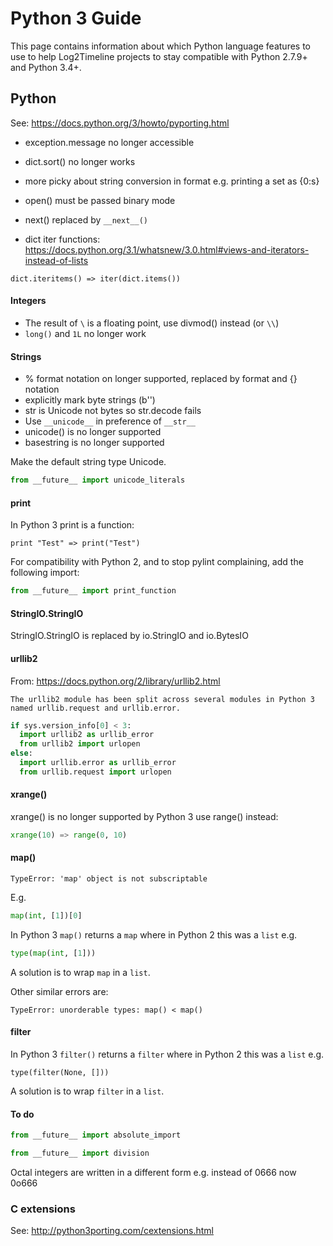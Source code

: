 # Python 3 Guide

This page contains information about which Python language features to use to help 
Log2Timeline projects to stay compatible with Python 2.7.9+ and Python 3.4+.

## Python

See: https://docs.python.org/3/howto/pyporting.html

* exception.message no longer accessible
* dict.sort() no longer works
* more picky about string conversion in format e.g. printing a set as {0:s}
* open() must be passed binary mode
* next() replaced by `__next__()`

* dict iter functions: https://docs.python.org/3.1/whatsnew/3.0.html#views-and-iterators-instead-of-lists

```
dict.iteritems() => iter(dict.items())
```

#### Integers

* The result of `\` is a floating point, use divmod() instead (or `\\`)
* `long()` and `1L` no longer work

#### Strings

* % format notation on longer supported, replaced by format and {} notation
* explicitly mark byte strings (b'')
* str is Unicode not bytes so str.decode fails
* Use `__unicode__` in preference of `__str__`
* unicode() is no longer supported
* basestring is no longer supported

Make the default string type Unicode.
```python
from __future__ import unicode_literals
```

#### print

In Python 3 print is a function:
```
print "Test" => print("Test")
```

For compatibility with Python 2, and to stop pylint complaining, add the following import:
```python
from __future__ import print_function
```

#### StringIO.StringIO

StringIO.StringIO is replaced by io.StringIO and io.BytesIO

#### urllib2

From: https://docs.python.org/2/library/urllib2.html
```
The urllib2 module has been split across several modules in Python 3 named urllib.request and urllib.error.
```

```python
if sys.version_info[0] < 3:
  import urllib2 as urllib_error
  from urllib2 import urlopen
else:
  import urllib.error as urllib_error
  from urllib.request import urlopen
```

#### xrange()

xrange() is no longer supported by Python 3 use range() instead:
```python
xrange(10) => range(0, 10)
```

#### map()
```
TypeError: 'map' object is not subscriptable
```

E.g.
```python
map(int, [1])[0]
```

In Python 3 `map()` returns a `map` where in Python 2 this was a `list` e.g.
```python
type(map(int, [1]))
```

A solution is to wrap `map` in a `list`.

Other similar errors are:
```
TypeError: unorderable types: map() < map()
```

#### filter

In Python 3 `filter()` returns a `filter` where in Python 2 this was a `list` e.g.
```
type(filter(None, []))
```

A solution is to wrap `filter` in a `list`.

#### To do

```python 
from __future__ import absolute_import
```

```python
from __future__ import division
```

Octal integers are written in a different form e.g. instead of 0666 now 0o666

### C extensions

See: http://python3porting.com/cextensions.html

